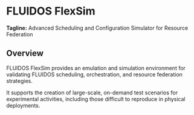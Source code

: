 # FLUIDOS FlexSim

**Tagline:** Advanced Scheduling and Configuration Simulator for Resource Federation

## Overview

FLUIDOS FlexSim provides an emulation and simulation environment for validating FLUIDOS scheduling, orchestration, and resource federation strategies.

It supports the creation of large-scale, on-demand test scenarios for experimental activities, including those difficult to reproduce in physical deployments.
